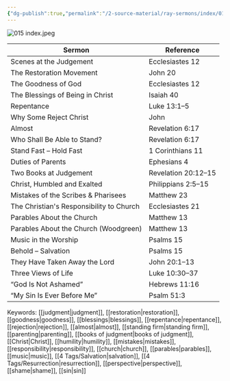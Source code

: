 ```yaml
---
{"dg-publish":true,"permalink":"/2-source-material/ray-sermons/index/015-may-1961-aug-1961/"}
---
```


![015 index.jpeg](/img/user/2%20Source%20Material/Ray%20Sermons/Scans/015%20index.jpeg)

| Sermon                                   | Reference                     |
|------------------------------------------|-------------------------------|
| Scenes at the Judgement                  | Ecclesiastes 12               |
| The Restoration Movement                 | John 20                       |
| The Goodness of God                      | Ecclesiastes 12               |
| The Blessings of Being in Christ         | Isaiah 40                     |
| Repentance                               | Luke 13:1–5                   |
| Why Some Reject Christ                   | John                          |
| Almost                                   | Revelation 6:17               |
| Who Shall Be Able to Stand?              | Revelation 6:17               |
| Stand Fast – Hold Fast                   | 1 Corinthians 11              |
| Duties of Parents                        | Ephesians 4                   |
| Two Books at Judgement                   | Revelation 20:12–15           |
| Christ, Humbled and Exalted              | Philippians 2:5–15            |
| Mistakes of the Scribes & Pharisees      | Matthew 23                    |
| The Christian's Responsibility to Church | Ecclesiastes 21               |
| Parables About the Church                | Matthew 13                    |
| Parables About the Church (Woodgreen)    | Matthew 13                    |
| Music in the Worship                     | Psalms 15                     |
| Behold – Salvation                       | Psalms 15                     |
| They Have Taken Away the Lord            | John 20:1–13                  |
| Three Views of Life                      | Luke 10:30–37                 |
| “God Is Not Ashamed”                     | Hebrews 11:16                 |
| “My Sin Is Ever Before Me”               | Psalm 51:3                    |

Keywords: [[judgment\|judgment]], [[restoration\|restoration]], [[goodness\|goodness]], [[blessings\|blessings]], [[repentance\|repentance]], [[rejection\|rejection]], [[almost\|almost]], [[standing firm\|standing firm]], [[parenting\|parenting]], [[books of judgment\|books of judgment]], [[Christ\|Christ]], [[humility\|humility]], [[mistakes\|mistakes]], [[responsibility\|responsibility]], [[church\|church]], [[parables\|parables]], [[music\|music]], [[4 Tags/Salvation\|salvation]], [[4 Tags/Resurrection\|resurrection]], [[perspective\|perspective]], [[shame\|shame]], [[sin\|sin]]
